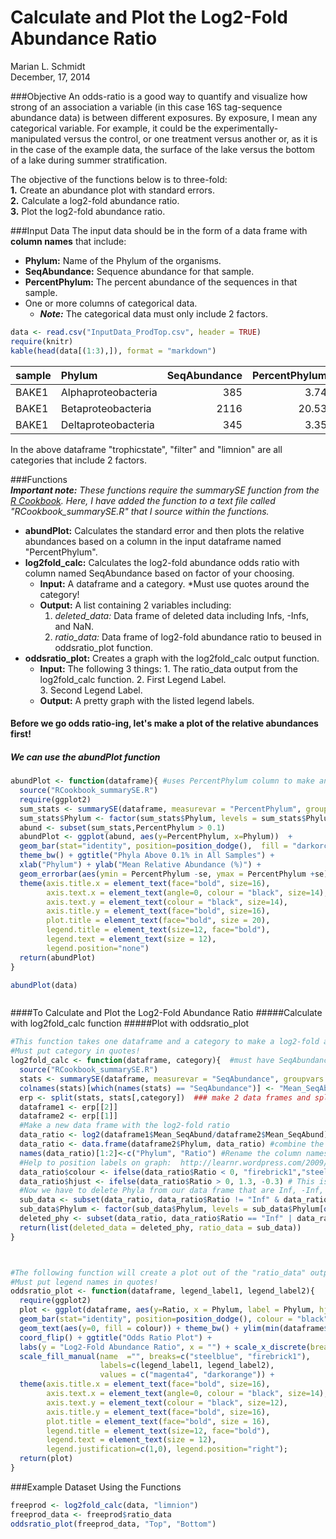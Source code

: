 # Calculate and Plot the Log2-Fold Abundance Ratio
Marian L. Schmidt  
December, 17, 2014  


###Objective
An odds-ratio is a good way to quantify and visualize how strong of an association a variable (in this case 16S tag-sequence abundance data) is between different exposures.  By exposure, I mean any categorical variable.  For example, it could be the experimentally-manipulated versus the control, or one treatment versus another or, as it is in the case of the example data, the surface of the lake versus the bottom of a lake during summer stratification.

The objective of the functions below is to three-fold:  
    **1.**  Create an abundance plot with standard errors.  
    **2.**  Calculate a log2-fold abundance ratio.  
    **3.**  Plot the log2-fold abundance ratio.  

###Input Data
The input data should be in the form of a data frame with **column names** that include: 

+ **Phylum:** Name of the Phylum of the organisms. 
+ **SeqAbundance:**  Sequence abundance for that sample.  
+ **PercentPhylum:** The percent abundance of the sequences in that sample.
+ One or more columns of categorical data. 
    + _**Note:**_ The categorical data must only include 2 factors.  
       
       

```r
data <- read.csv("InputData_ProdTop.csv", header = TRUE)
require(knitr)
kable(head(data[(1:3),]), format = "markdown")
```



|sample |Phylum              | SeqAbundance| PercentPhylum|trophicstate |filter |limnion |
|:------|:-------------------|------------:|-------------:|:------------|:------|:-------|
|BAKE1  |Alphaproteobacteria |          385|          3.74|Productive   |Free   |Top     |
|BAKE1  |Betaproteobacteria  |         2116|         20.53|Productive   |Free   |Top     |
|BAKE1  |Deltaproteobacteria |          345|          3.35|Productive   |Free   |Top     |

In the above dataframe "trophicstate", "filter" and "limnion" are all categories that include 2 factors.

###Functions  
_**Important note:** These functions require the summarySE function from the [R Cookbook](http://www.cookbook-r.com/Graphs/Plotting_means_and_error_bars_(ggplot2)/).  Here, I have added the function to a text file called "RCookbook_summarySE.R" that I source within the functions._ 


+ **abundPlot:** Calculates the standard error and then plots the relative abundances based on a column in the input dataframe named "PercentPhylum". 
+ **log2fold_calc:**  Calculates the log2-fold abundance odds ratio with column named SeqAbundance based on factor of your choosing.  
    + **Input:** A dataframe and a category.  *Must use quotes around the category!
    + **Output:** A list containing 2 variables including: 
        1. *deleted_data:* Data frame of deleted data including Infs, -Infs, and NaN.  
        2. *ratio_data:* Data frame of log2-fold abundance ratio to beused in oddsratio_plot function.
+ **oddsratio_plot:**  Creates a graph with the log2fold_calc output function.  
    + **Input:**  The following 3 things:
          1. The ratio_data output from the log2fold_calc function. 
          2. First Legend Label.  
          3. Second Legend Label.  
    + **Output:** A pretty graph with the listed legend labels.


####  Before we go odds ratio-ing, let's make a plot of the relative abundances first!
##### We can use the abundPlot function

```r
abundPlot <- function(dataframe){ #uses PercentPhylum column to make an abundance plot
  source("RCookbook_summarySE.R")
  require(ggplot2)
  sum_stats <- summarySE(dataframe, measurevar = "PercentPhylum", groupvars = "Phylum") #sum_stats is a data frame for the relative abundance figure
  sum_stats$Phylum <- factor(sum_stats$Phylum, levels = sum_stats$Phylum[order(sum_stats$PercentPhylum)])  #Order by the SeqAbundance
  abund <- subset(sum_stats,PercentPhylum > 0.1)
  abundPlot <- ggplot(abund, aes(y=PercentPhylum, x=Phylum))  +
  geom_bar(stat="identity", position=position_dodge(),  fill = "darkorchid3", colour = "black") +
  theme_bw() + ggtitle("Phyla Above 0.1% in All Samples") +
  xlab("Phylum") + ylab("Mean Relative Abundance (%)") +
  geom_errorbar(aes(ymin = PercentPhylum -se, ymax = PercentPhylum +se), width = 0.25) + coord_flip() +
  theme(axis.title.x = element_text(face="bold", size=16),
        axis.text.x = element_text(angle=0, colour = "black", size=14),
        axis.text.y = element_text(colour = "black", size=14),
        axis.title.y = element_text(face="bold", size=16),
        plot.title = element_text(face="bold", size = 20),
        legend.title = element_text(size=12, face="bold"),
        legend.text = element_text(size = 12),
        legend.position="none")
  return(abundPlot)
}

abundPlot(data)
```

<img src="Project_Description_files/figure-html/R-Cookbook Functions & Load Functions-1.png" title="" alt="" style="display: block; margin: auto;" />


####To Calculate and Plot the Log2-Fold Abundance Ratio
#####Calculate with log2fold_calc function
#####Plot with oddsratio_plot

```r
#This function takes one dataframe and a category to make a log2-fold abundance ratio dataframe
#Must put category in quotes!
log2fold_calc <- function(dataframe, category){  #must have SeqAbundance and Phylum columns, category column must only have 2 categories. 
  source("RCookbook_summarySE.R")
  stats <- summarySE(dataframe, measurevar = "SeqAbundance", groupvars = c(category, "Phylum"))
  colnames(stats)[which(names(stats) == "SeqAbundance")] <- "Mean_SeqAbundance"  #Change column name to represent what value really is
  erp <- split(stats, stats[,category])  ### make 2 data frames and split the 2  
  dataframe1 <- erp[[2]]
  dataframe2 <- erp[[1]]  
  #Make a new data frame with the log2-fold ratio
  data_ratio <- log2(dataframe1$Mean_SeqAbund/dataframe2$Mean_SeqAbund) #creates a vector with log2 values
  data_ratio <- data.frame(dataframe2$Phylum, data_ratio) #combine the Phylum names with it
  names(data_ratio)[1:2]<-c("Phylum", "Ratio") #Rename the column names to better represent
  #Help to position labels on graph:  http://learnr.wordpress.com/2009/06/01/ggplot2-positioning-of-barplot-category-labels/
  data_ratio$colour <- ifelse(data_ratio$Ratio < 0, "firebrick1","steelblue") #Adds a column with 2 colors for easy plotting
  data_ratio$hjust <- ifelse(data_ratio$Ratio > 0, 1.3, -0.3) # This is where the labels on the Y axis of the plot will be placed
  #Now we have to delete Phyla from our data frame that are Inf, -Inf, or NaN
  sub_data <- subset(data_ratio, data_ratio$Ratio != "Inf" & data_ratio$Ratio != "-Inf" & data_ratio$Ratio != "NaN")
  sub_data$Phylum <- factor(sub_data$Phylum, levels = sub_data$Phylum[order(sub_data$Ratio)])
  deleted_phy <- subset(data_ratio, data_ratio$Ratio == "Inf" | data_ratio$Ratio == "-Inf" | data_ratio$Ratio == "NaN")
  return(list(deleted_data = deleted_phy, ratio_data = sub_data))
}



#The following function will create a plot out of the "ratio_data" output from the log2fold_calc function above.
#Must put legend names in quotes!
oddsratio_plot <- function(dataframe, legend_label1, legend_label2){
  require(ggplot2)
  plot <- ggplot(dataframe, aes(y=Ratio, x = Phylum, label = Phylum, hjust=hjust, fill = colour)) + 
  geom_bar(stat="identity", position=position_dodge(), colour = "black") +
  geom_text(aes(y=0, fill = colour)) + theme_bw() + ylim(min(dataframe$Ratio),max(dataframe$Ratio)) +
  coord_flip() + ggtitle("Odds Ratio Plot") + 
  labs(y = "Log2-Fold Abundance Ratio", x = "") + scale_x_discrete(breaks = NULL) +
  scale_fill_manual(name  ="", breaks=c("steelblue", "firebrick1"), 
                    labels=c(legend_label1, legend_label2),
                    values = c("magenta4", "darkorange")) +
  theme(axis.title.x = element_text(face="bold", size=16),
        axis.text.x = element_text(angle=0, colour = "black", size=14),
        axis.text.y = element_text(colour = "black", size=12),
        axis.title.y = element_text(face="bold", size=16),
        plot.title = element_text(face="bold", size = 16),
        legend.title = element_text(size=12, face="bold"),
        legend.text = element_text(size = 12),
        legend.justification=c(1,0), legend.position="right"); 
  return(plot)
}
```



###Example Dataset Using the Functions

```r
freeprod <- log2fold_calc(data, "limnion")
freeprod_data <- freeprod$ratio_data
oddsratio_plot(freeprod_data, "Top", "Bottom")
```

<img src="Project_Description_files/figure-html/unnamed-chunk-3-1.png" title="" alt="" style="display: block; margin: auto;" />

